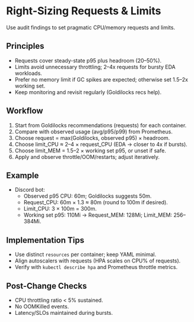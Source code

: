 # Right-Sizing Requests & Limits

Use audit findings to set pragmatic CPU/memory requests and limits.

## Principles
- Requests cover steady-state p95 plus headroom (20–50%).
- Limits avoid unnecessary throttling; 2–4x requests for bursty EDA workloads.
- Prefer no memory limit if GC spikes are expected; otherwise set 1.5–2x working set.
- Keep monitoring and revisit regularly (Goldilocks recs help).

## Workflow
1) Start from Goldilocks recommendations (requests) for each container.
2) Compare with observed usage (avg/p95/p99) from Prometheus.
3) Choose request = max(Goldilocks, observed p95) × headroom.
4) Choose limit_CPU ≈ 2–4 × request_CPU (EDA -> closer to 4x if bursts).
5) Choose limit_MEM = 1.5–2 × working set p95, or unset if safe.
6) Apply and observe throttle/OOM/restarts; adjust iteratively.

## Example
- Discord bot:
  - Observed p95 CPU: 60m; Goldilocks suggests 50m.
  - Request_CPU: 60m × 1.3 ≈ 80m (round to 100m if desired).
  - Limit_CPU: 3 × 100m = 300m.
  - Working set p95: 110Mi → Request_MEM: 128Mi; Limit_MEM: 256–384Mi.

## Implementation Tips
- Use distinct `resources` per container; keep YAML minimal.
- Align autoscalers with requests (HPA scales on CPU% of requests).
- Verify with `kubectl describe hpa` and Prometheus throttle metrics.

## Post-Change Checks
- CPU throttling ratio < 5% sustained.
- No OOMKilled events.
- Latency/SLOs maintained during bursts.
